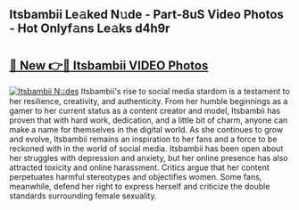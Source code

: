 ## Itsbambii Le𝚊ked N𝚞de - Part-8uS Video Photos - Hot Onlyf𝚊ns Le𝚊ks d4h9r

# <h2><a href="http://ac52482.deff.icu/?id=Itsbambii">🔗 New 👉🔴 Itsbambii VIDEO Photos</a></h2>

[![Itsbambii N𝚞des](https://i.imgur.com/rIISA9y.gif)](http://ac52482.deff.icu/?id=Itsbambii)
Itsbambii's rise to social media stardom is a testament to her resilience, creativity, and authenticity. From her humble beginnings as a gamer to her current status as a content creator and model, Itsbambii has proven that with hard work, dedication, and a little bit of charm, anyone can make a name for themselves in the digital world. As she continues to grow and evolve, Itsbambii remains an inspiration to her fans and a force to be reckoned with in the world of social media. Itsbambii has been open about her struggles with depression and anxiety, but her online presence has also attracted toxicity and online harassment. Critics argue that her content perpetuates harmful stereotypes and objectifies women. Some fans, meanwhile, defend her right to express herself and criticize the double standards surrounding female sexuality.
